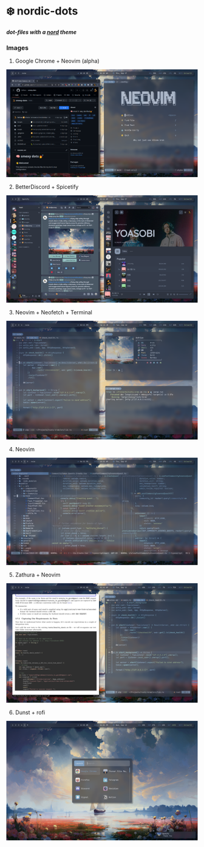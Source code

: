 # ❄️  nordic-dots
***dot-files with a [nord](https://www.nordtheme.com/) theme***


### Images
1. Google Chrome + Neovim (alpha)

<picture>
    <img
        alt="Screencapture of Nord theme"
        src="/images/nord-1.png"
    >
</picture>

2. BetterDiscord + Spicetify

<picture>
    <img
        alt="Screencapture of Nord theme"
        src="/images/nord-2.png"
    >
</picture>

3. Neovim + Neofetch + Terminal

<picture>
    <img
        alt="Screencapture of Nord theme"
        src="/images/nord-3.png"
    >
</picture>

4. Neovim

<picture>
    <img
        alt="Screencapture of Nord theme"
        src="/images/nord-4.png"
    >
</picture>

5. Zathura + Neovim

<picture>
    <img
        alt="Screencapture of Nord theme"
        src="/images/nord-5.png"
    >
</picture>

6. Dunst + rofi

<picture>
    <img
        alt="Screencapture of Nord theme"
        src="/images/nord-6.png"
    >
</picture>
